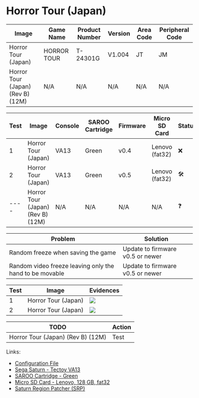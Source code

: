 # Horror Tour (Japan)

| Image                             | Game Name   | Product Number | Version | Area Code | Peripheral Code |
| --------------------------------- | ----------- | -------------- | ------- | --------- | --------------- |
| Horror Tour (Japan)               | HORROR TOUR | T-24301G       | V1.004  | JT        | JM              |
| Horror Tour (Japan) (Rev B) (12M) | N/A         | N/A            | N/A     | N/A       | N/A             |

| Test | Image                             | Console | SAROO Cartridge | Firmware | Micro SD Card  | Status              | Time Played |
| ---- | --------------------------------- | ------- | --------------- | -------- | -------------- | ------------------- | ----------- |
| 1    | Horror Tour (Japan)               | VA13    | Green           | v0.4     | Lenovo (fat32) | :x:                 | 14 seconds  |
| 2    | Horror Tour (Japan)               | VA13    | Green           | v0.5     | Lenovo (fat32) | :hammer_and_wrench: | 7 minutes   |
| ---- | Horror Tour (Japan) (Rev B) (12M) | N/A     | N/A             | N/A      | N/A            | :question:          | N/A         |

| Problem                                                 | Solution                         |
| ------------------------------------------------------- | -------------------------------- |
| Random freeze when saving the game                      | Update to firmware v0.5 or newer |
| Random video freeze leaving only the hand to be movable | Update to firmware v0.5 or newer |

| Test | Image               | Evidences                                                                                        |
| ---- | ------------------- | ------------------------------------------------------------------------------------------------ |
| 1    | Horror Tour (Japan) | [![](https://img.youtube.com/vi/vyddAsRrMrU/0.jpg)](https://www.youtube.com/watch?v=vyddAsRrMrU) |
| 2    | Horror Tour (Japan) | [![](https://img.youtube.com/vi/xLfnKXj26k4/0.jpg)](https://www.youtube.com/watch?v=xLfnKXj26k4) |

| TODO                              | Action |
| --------------------------------- | ------ |
| Horror Tour (Japan) (Rev B) (12M) | Test   |

Links:

- [Configuration File](https://github.com/williamdsw/saroo-configuration-list/blob/master/Regions/Retails/Japan/T-24903G/README.md)
- [Sega Saturn - Tectoy VA13](../../../Info/Consoles/VA13/README.md)
- [SAROO Cartridge - Green](../../../Info/Cartridges/RetroGameParadiseStore/1.32F/README.md)
- [Micro SD Card - Lenovo, 128 GB, fat32](../../../Info/SdCards/Lenovo/128GB/fat32/README.md)
- [Saturn Region Patcher (SRP)](https://segaxtreme.net/resources/saturn-region-patcher.81/download)
